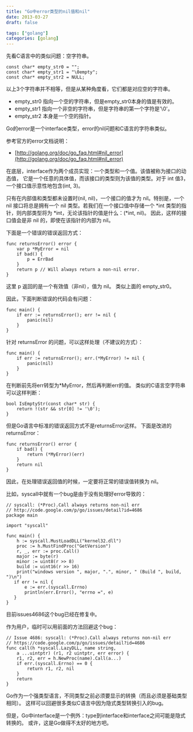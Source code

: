 ```yaml
---
title: "Go中error类型的nil值和nil"
date: 2013-03-27
draft: false

tags: ["golang"]
categories: [golang]
---
```


<!-- Go中error类型的nil值和nil -->

先看C语言中的类似问题：空字符串。

	const char* empty_str0 = "";
	const char* empty_str1 = "\0empty";
	const char* empty_str2 = NULL;

以上3个字符串并不相等，但是从某种角度看，它们都是对应空的字符串。

- empty\_str0 指向一个空的字符串，但是empty_str0本身的值是有效的。
- empty_str1 指向一个非空的字符串，但是字符串的第一个字符是'\0'。
- empty_str2 本身是一个空的指针。

Go的error是一个interface类型，error的nil问题和C语言的字符串类似。

参考官方的error文档说明：

- [http://golang.org/doc/go_faq.html#nil_error](http://golang.org/doc/go_faq.html#nil_error)

在底层，interface作为两个成员实现：一个类型和一个值。该值被称为接口的动态值， 它是一个任意的具体值，而该接口的类型则为该值的类型。对于 int 值3， 一个接口值示意性地包含(int, 3)。

只有在内部值和类型都未设置时(nil, nil)，一个接口的值才为 nil。特别是，一个 nil 接口将总是拥有一个 nil 类型。若我们在一个接口值中存储一个 *int 类型的指针，则内部类型将为 *int，无论该指针的值是什么：(*int, nil)。 因此，这样的接口值会是非 nil 的，即使在该指针的内部为 nil。

下面是一个错误的错误返回方式：

	func returnsError() error {
		var p *MyError = nil
		if bad() {
			p = ErrBad
		}
		return p // Will always return a non-nil error.
	}

这里 p 返回的是一个有效值（非nil），值为 nil。
类似上面的 empty_str0。

因此，下面判断错误的代码会有问题：

	func main() {
		if err := returnsError(); err != nil {
			panic(nil)
		}
	}

针对 returnsError 的问题，可以这样处理（不建议的方式）：

	func main() {
		if err := returnsError(); err.(*MyError) != nil {
			panic(nil)
		}
	}

在判断前先将err转型为*MyError，然后再判断err的值。
类似的C语言空字符串可以这样判断：

	bool IsEmptyStr(const char* str) {
		return !(str && str[0] != '\0');
	}

但是Go语言中标准的错误返回方式不是returnsError这样。
下面是改进的returnsError：

	func returnsError() error {
		if bad() {
			return (*MyError)(err)
		}
		return nil
	}

因此，在处理错误返回值的时候，一定要将正常的错误值转换为 nil。

比如，syscall中就有一个bug是由于没有处理好error导致的：

	// syscall: (*Proc).Call always returns non-nil err
	// http://code.google.com/p/go/issues/detail?id=4686
	package main

	import "syscall"

	func main() {
		h := syscall.MustLoadDLL("kernel32.dll")
		proc := h.MustFindProc("GetVersion")
		r, _, err := proc.Call()
		major := byte(r)
		minor := uint8(r >> 8)
		build := uint16(r >> 16)
		print("windows version ", major, ".", minor, " (Build ", build, ")\n")
	   if err != nil {
		   e := err.(syscall.Errno)
		   println(err.Error(), "errno =", e)
	   }
	}

目前issues4686这个bug已经在修复中。

作为用户，临时可以用前面的方法回避这个bug：

	// Issue 4686: syscall: (*Proc).Call always returns non-nil err
	// https://code.google.com/p/go/issues/detail?id=4686
	func call(h *syscall.LazyDLL, name string,
		a ...uintptr) (r1, r2 uintptr, err error) {
		r1, r2, err = h.NewProc(name).Call(a...)
		if err.(syscall.Errno) == 0 {
			return r1, r2, nil
		}
		return
	}

Go作为一个强类型语言，不同类型之前必须要显示的转换（而且必须是基础类型相同）。
这样可以回避很多类似C语言中因为隐式类型转换引入的bug。

但是，Go中interface是一个例外：type到interface和interface之间可能是隐式转换的。
或许，这是Go做得不太好的地方吧。
